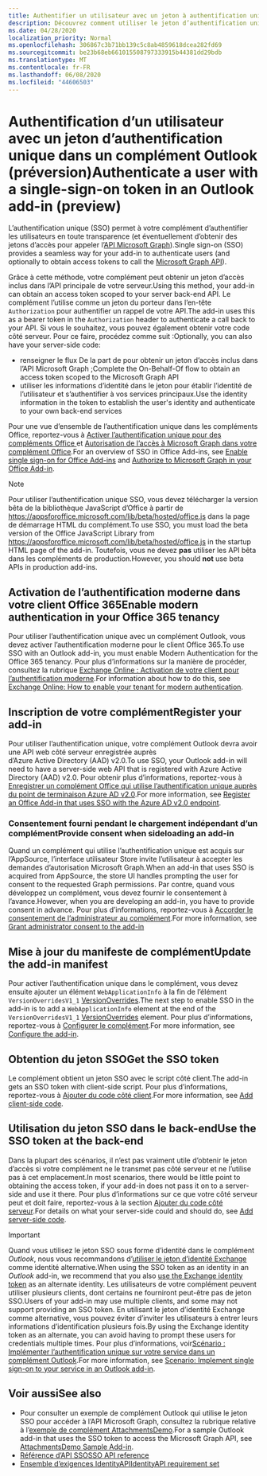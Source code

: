 ```yaml
---
title: Authentifier un utilisateur avec un jeton à authentification unique
description: Découvrez comment utiliser le jeton d’authentification unique fourni par un complément Outlook pour implémenter l’authentification unique (SSO) sur votre service.
ms.date: 04/28/2020
localization_priority: Normal
ms.openlocfilehash: 306867c3b71bb139c5c8ab4859618dcea282fd69
ms.sourcegitcommit: be23b68eb661015508797333915b44381dd29bdb
ms.translationtype: MT
ms.contentlocale: fr-FR
ms.lasthandoff: 06/08/2020
ms.locfileid: "44606503"
---
```

# <a name="authenticate-a-user-with-a-single-sign-on-token-in-an-outlook-add-in-preview"></a><span data-ttu-id="13305-103">Authentification d’un utilisateur avec un jeton d’authentification unique dans un complément Outlook (préversion)</span><span class="sxs-lookup"><span data-stu-id="13305-103">Authenticate a user with a single-sign-on token in an Outlook add-in (preview)</span></span>

<span data-ttu-id="13305-104">L’authentification unique (SSO) permet à votre complément d’authentifier les utilisateurs en toute transparence (et éventuellement d’obtenir des jetons d’accès pour appeler l’[API Microsoft Graph](/graph/overview)).</span><span class="sxs-lookup"><span data-stu-id="13305-104">Single sign-on (SSO) provides a seamless way for your add-in to authenticate users (and optionally to obtain access tokens to call the [Microsoft Graph API](/graph/overview)).</span></span>

<span data-ttu-id="13305-105">Grâce à cette méthode, votre complément peut obtenir un jeton d’accès inclus dans l’API principale de votre serveur.</span><span class="sxs-lookup"><span data-stu-id="13305-105">Using this method, your add-in can obtain an access token scoped to your server back-end API.</span></span> <span data-ttu-id="13305-106">Le complément l’utilise comme un jeton du porteur dans l’en-tête `Authorization` pour authentifier un rappel de votre API.</span><span class="sxs-lookup"><span data-stu-id="13305-106">The add-in uses this as a bearer token in the `Authorization` header to authenticate a call back to your API.</span></span> <span data-ttu-id="13305-107">Si vous le souhaitez, vous pouvez également obtenir votre code côté serveur. Pour ce faire, procédez comme suit :</span><span class="sxs-lookup"><span data-stu-id="13305-107">Optionally, you can also have your server-side code:</span></span>

- <span data-ttu-id="13305-108">renseigner le flux De la part de pour obtenir un jeton d’accès inclus dans l’API Microsoft Graph ;</span><span class="sxs-lookup"><span data-stu-id="13305-108">Complete the On-Behalf-Of flow to obtain an access token scoped to the Microsoft Graph API</span></span>
- <span data-ttu-id="13305-109">utiliser les informations d’identité dans le jeton pour établir l’identité de l’utilisateur et s’authentifier à vos services principaux.</span><span class="sxs-lookup"><span data-stu-id="13305-109">Use the identity information in the token to establish the user's identity and authenticate to your own back-end services</span></span>

<span data-ttu-id="13305-110">Pour une vue d’ensemble de l’authentification unique dans les compléments Office, reportez-vous à [Activer l’authentification unique pour des compléments Office ](../develop/sso-in-office-add-ins.md) et [Autorisation de l’accès à Microsoft Graph dans votre complément Office](../develop/authorize-to-microsoft-graph.md).</span><span class="sxs-lookup"><span data-stu-id="13305-110">For an overview of SSO in Office Add-ins, see [Enable single sign-on for Office Add-ins](../develop/sso-in-office-add-ins.md) and [Authorize to Microsoft Graph in your Office Add-in](../develop/authorize-to-microsoft-graph.md).</span></span>

> [!NOTE]
> <span data-ttu-id="13305-111">Pour utiliser l’authentification unique SSO, vous devez télécharger la version bêta de la bibliothèque JavaScript d’Office à partir de https://appsforoffice.microsoft.com/lib/beta/hosted/office.js dans la page de démarrage HTML du complément.</span><span class="sxs-lookup"><span data-stu-id="13305-111">To use SSO, you must load the beta version of the Office JavaScript Library from https://appsforoffice.microsoft.com/lib/beta/hosted/office.js in the startup HTML page of the add-in.</span></span> <span data-ttu-id="13305-112">Toutefois, vous ne devez **pas** utiliser les API bêta dans les compléments de production.</span><span class="sxs-lookup"><span data-stu-id="13305-112">However, you should **not** use beta APIs in production add-ins.</span></span>

## <a name="enable-modern-authentication-in-your-office-365-tenancy"></a><span data-ttu-id="13305-113">Activation de l’authentification moderne dans votre client Office 365</span><span class="sxs-lookup"><span data-stu-id="13305-113">Enable modern authentication in your Office 365 tenancy</span></span>

<span data-ttu-id="13305-114">Pour utiliser l’authentification unique avec un complément Outlook, vous devez activer l’authentification moderne pour le client Office 365.</span><span class="sxs-lookup"><span data-stu-id="13305-114">To use SSO with an Outlook add-in, you must enable Modern Authentication for the Office 365 tenancy.</span></span> <span data-ttu-id="13305-115">Pour plus d’informations sur la manière de procéder, consultez la rubrique [Exchange Online : Activation de votre client pour l’authentification moderne](https://social.technet.microsoft.com/wiki/contents/articles/32711.exchange-online-how-to-enable-your-tenant-for-modern-authentication.aspx).</span><span class="sxs-lookup"><span data-stu-id="13305-115">For information about how to do this, see [Exchange Online: How to enable your tenant for modern authentication](https://social.technet.microsoft.com/wiki/contents/articles/32711.exchange-online-how-to-enable-your-tenant-for-modern-authentication.aspx).</span></span>

## <a name="register-your-add-in"></a><span data-ttu-id="13305-116">Inscription de votre complément</span><span class="sxs-lookup"><span data-stu-id="13305-116">Register your add-in</span></span>

<span data-ttu-id="13305-117">Pour utiliser l’authentification unique, votre complément Outlook devra avoir une API web côté serveur enregistrée auprès d’Azure Active Directory (AAD) v2.0.</span><span class="sxs-lookup"><span data-stu-id="13305-117">To use SSO, your Outlook add-in will need to have a server-side web API that is registered with Azure Active Directory (AAD) v2.0.</span></span> <span data-ttu-id="13305-118">Pour obtenir plus d’informations, reportez-vous à [Enregistrer un complément Office qui utilise l’authentification unique auprès du point de terminaison Azure AD v2.0](../develop/register-sso-add-in-aad-v2.md).</span><span class="sxs-lookup"><span data-stu-id="13305-118">For more information, see [Register an Office Add-in that uses SSO with the Azure AD v2.0 endpoint](../develop/register-sso-add-in-aad-v2.md).</span></span>

### <a name="provide-consent-when-sideloading-an-add-in"></a><span data-ttu-id="13305-119">Consentement fourni pendant le chargement indépendant d’un complément</span><span class="sxs-lookup"><span data-stu-id="13305-119">Provide consent when sideloading an add-in</span></span>

<span data-ttu-id="13305-120">Quand un complément qui utilise l’authentification unique est acquis sur l’AppSource, l’interface utilisateur Store invite l’utilisateur à accepter les demandes d’autorisation Microsoft Graph.</span><span class="sxs-lookup"><span data-stu-id="13305-120">When an add-in that uses SSO is acquired from AppSource, the store UI handles prompting the user for consent to the requested Graph permissions.</span></span> <span data-ttu-id="13305-121">Par contre, quand vous développez un complément, vous devez fournir le consentement à l’avance.</span><span class="sxs-lookup"><span data-stu-id="13305-121">However, when you are developing an add-in, you have to provide consent in advance.</span></span> <span data-ttu-id="13305-122">Pour plus d’informations, reportez-vous à [Accorder le consentement de l’administrateur au complément](../develop/grant-admin-consent-to-an-add-in.md).</span><span class="sxs-lookup"><span data-stu-id="13305-122">For more information, see [Grant administrator consent to the add-in](../develop/grant-admin-consent-to-an-add-in.md)</span></span>

## <a name="update-the-add-in-manifest"></a><span data-ttu-id="13305-123">Mise à jour du manifeste de complément</span><span class="sxs-lookup"><span data-stu-id="13305-123">Update the add-in manifest</span></span>

<span data-ttu-id="13305-124">Pour activer l’authentification unique dans le complément, vous devez ensuite ajouter un élément `WebApplicationInfo` à la fin de l’élément `VersionOverridesV1_1` [VersionOverrides](../reference/manifest/versionoverrides.md).</span><span class="sxs-lookup"><span data-stu-id="13305-124">The next step to enable SSO in the add-in is to add a `WebApplicationInfo` element at the end of the `VersionOverridesV1_1` [VersionOverrides](../reference/manifest/versionoverrides.md) element.</span></span> <span data-ttu-id="13305-125">Pour plus d’informations, reportez-vous à [Configurer le complément](../develop/sso-in-office-add-ins.md#configure-the-add-in).</span><span class="sxs-lookup"><span data-stu-id="13305-125">For more information, see [Configure the add-in](../develop/sso-in-office-add-ins.md#configure-the-add-in).</span></span>

## <a name="get-the-sso-token"></a><span data-ttu-id="13305-126">Obtention du jeton SSO</span><span class="sxs-lookup"><span data-stu-id="13305-126">Get the SSO token</span></span>

<span data-ttu-id="13305-127">Le complément obtient un jeton SSO avec le script côté client.</span><span class="sxs-lookup"><span data-stu-id="13305-127">The add-in gets an SSO token with client-side script.</span></span> <span data-ttu-id="13305-128">Pour plus d’informations, reportez-vous à [Ajouter du code côté client](../develop/sso-in-office-add-ins.md#add-client-side-code).</span><span class="sxs-lookup"><span data-stu-id="13305-128">For more information, see [Add client-side code](../develop/sso-in-office-add-ins.md#add-client-side-code).</span></span>

## <a name="use-the-sso-token-at-the-back-end"></a><span data-ttu-id="13305-129">Utilisation du jeton SSO dans le back-end</span><span class="sxs-lookup"><span data-stu-id="13305-129">Use the SSO token at the back-end</span></span>

<span data-ttu-id="13305-130">Dans la plupart des scénarios, il n’est pas vraiment utile d’obtenir le jeton d’accès si votre complément ne le transmet pas côté serveur et ne l’utilise pas à cet emplacement.</span><span class="sxs-lookup"><span data-stu-id="13305-130">In most scenarios, there would be little point to obtaining the access token, if your add-in does not pass it on to a server-side and use it there.</span></span> <span data-ttu-id="13305-131">Pour plus d’informations sur ce que votre côté serveur peut et doit faire, reportez-vous à la section [Ajouter du code côté serveur](../develop/sso-in-office-add-ins.md#add-server-side-code).</span><span class="sxs-lookup"><span data-stu-id="13305-131">For details on what your server-side could and should do, see [Add server-side code](../develop/sso-in-office-add-ins.md#add-server-side-code).</span></span>

> [!IMPORTANT]
> <span data-ttu-id="13305-132">Quand vous utilisez le jeton SSO sous forme d’identité dans le complément *Outlook*, nous vous recommandons d’[utiliser le jeton d’identité Exchange](authenticate-a-user-with-an-identity-token.md) comme identité alternative.</span><span class="sxs-lookup"><span data-stu-id="13305-132">When using the SSO token as an identity in an *Outlook* add-in, we recommend that you also [use the Exchange identity token](authenticate-a-user-with-an-identity-token.md) as an alternate identity.</span></span> <span data-ttu-id="13305-133">Les utilisateurs de votre complément peuvent utiliser plusieurs clients, dont certains ne fourniront peut-être pas de jeton SSO.</span><span class="sxs-lookup"><span data-stu-id="13305-133">Users of your add-in may use multiple clients, and some may not support providing an SSO token.</span></span> <span data-ttu-id="13305-134">En utilisant le jeton d’identité Exchange comme alternative, vous pouvez éviter d’inviter les utilisateurs à entrer leurs informations d’identification plusieurs fois.</span><span class="sxs-lookup"><span data-stu-id="13305-134">By using the Exchange identity token as an alternate, you can avoid having to prompt these users for credentials multiple times.</span></span> <span data-ttu-id="13305-135">Pour plus d’informations, voir[Scénario : Implémenter l’authentification unique sur votre service dans un complément Outlook](implement-sso-in-outlook-add-in.md).</span><span class="sxs-lookup"><span data-stu-id="13305-135">For more information, see [Scenario: Implement single sign-on to your service in an Outlook add-in](implement-sso-in-outlook-add-in.md).</span></span>

## <a name="see-also"></a><span data-ttu-id="13305-136">Voir aussi</span><span class="sxs-lookup"><span data-stu-id="13305-136">See also</span></span>

- <span data-ttu-id="13305-137">Pour consulter un exemple de complément Outlook qui utilise le jeton SSO pour accéder à l’API Microsoft Graph, consultez la rubrique relative à l’[exemple de complément AttachmentsDemo](https://github.com/OfficeDev/outlook-add-in-attachments-demo).</span><span class="sxs-lookup"><span data-stu-id="13305-137">For a sample Outlook add-in that uses the SSO token to access the Microsoft Graph API, see [AttachmentsDemo Sample Add-in](https://github.com/OfficeDev/outlook-add-in-attachments-demo).</span></span>
- [<span data-ttu-id="13305-138">Référence d’API SSO</span><span class="sxs-lookup"><span data-stu-id="13305-138">SSO API reference</span></span>](../develop/sso-in-office-add-ins.md#sso-api-reference)
- [<span data-ttu-id="13305-139">Ensemble d’exigences IdentityAPI</span><span class="sxs-lookup"><span data-stu-id="13305-139">IdentityAPI requirement set</span></span>](../reference/requirement-sets/identity-api-requirement-sets.md)
